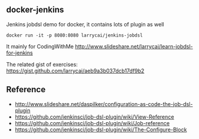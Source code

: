 ## docker-jenkins ##

Jenkins jobdsl demo for docker, it contains lots of plugin as well

	docker run -it -p 8080:8080 larrycai/jenkins-jobdsl 
	
It mainly for CodingWithMe http://www.slideshare.net/larrycai/learn-jobdsl-for-jenkins 

The related gist of exercises: https://gist.github.com/larrycai/aeb9a3b037dcb17df9b2 

	
## Reference ##
* http://www.slideshare.net/daspilker/configuration-as-code-the-job-dsl-plugin
* https://github.com/jenkinsci/job-dsl-plugin/wiki/View-Reference
* https://github.com/jenkinsci/job-dsl-plugin/wiki/Job-reference
* https://github.com/jenkinsci/job-dsl-plugin/wiki/The-Configure-Block 
	
